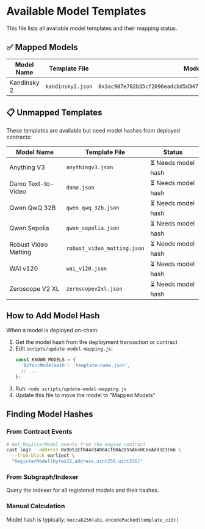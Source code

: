 # Available Model Templates

This file lists all available model templates and their mapping status.

## ✅ Mapped Models

| Model Name | Template File | Model Hash | Network |
|------------|---------------|------------|---------|
| Kandinsky 2 | `kandinsky2.json` | `0x3ac907e782b35cf2096eadcbd5d347fb7705db98526adcd2232ea560abbbef90` | Testnet |

## 📋 Unmapped Templates

These templates are available but need model hashes from deployed contracts:

| Model Name | Template File | Status |
|------------|---------------|--------|
| Anything V3 | `anythingv3.json` | ⏳ Needs model hash |
| Damo Text-to-Video | `damo.json` | ⏳ Needs model hash |
| Qwen QwQ 32B | `qwen_qwq_32b.json` | ⏳ Needs model hash |
| Qwen Sepolia | `qwen_sepolia.json` | ⏳ Needs model hash |
| Robust Video Matting | `robust_video_matting.json` | ⏳ Needs model hash |
| WAI v120 | `wai_v120.json` | ⏳ Needs model hash |
| Zeroscope V2 XL | `zeroscopev2xl.json` | ⏳ Needs model hash |

## How to Add Model Hash

When a model is deployed on-chain:

1. Get the model hash from the deployment transaction or contract
2. Edit `scripts/update-model-mapping.js`:
   ```javascript
   const KNOWN_MODELS = {
     '0xYourModelHash': 'template-name.json',
     // ...
   };
   ```
3. Run: `node scripts/update-model-mapping.js`
4. Update this file to move the model to "Mapped Models"

## Finding Model Hashes

### From Contract Events
```bash
# Get RegisterModel events from the engine contract
cast logs --address 0x9b51Ef044d3486A1fB0A2D55A6e0CeeAdd323E66 \
  --from-block earliest \
  "RegisterModel(bytes32,address,uint256,uint256)"
```

### From Subgraph/Indexer
Query the indexer for all registered models and their hashes.

### Manual Calculation
Model hash is typically: `keccak256(abi.encodePacked(template_cid))`

